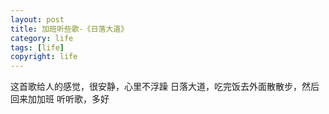 ```yaml
---
layout: post
title: 加班听些歌-《日落大道》
category: life
tags: [life]
copyright: life
---
```




这首歌给人的感觉，很安静，心里不浮躁
日落大道，吃完饭去外面散散步，然后回来加加班
听听歌，多好


